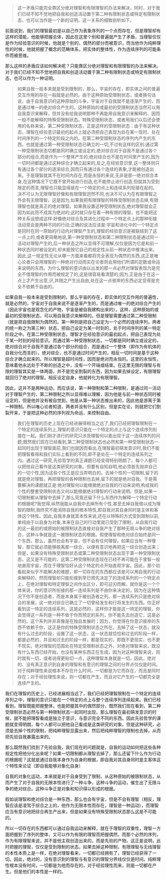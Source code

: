 <blockquote data-pid="Amwm32x-">这一矛盾只能完全靠区分绝对理智和有限理智的办法来解决，同时，对于我们已经不知不觉地把自我和创造活动置于第二种有限制状态或特定有限制状态，也可以当作是一个新的证明。这一关系的细致剖析如下。</blockquote><p data-pid="R3678DBp">前面说到，我们的理智最初是以自己作为表象序列的一个点而存在，但是理智却有这样的潜能，他能够把握总体，因此在这里个别和普遍就产生了矛盾，当理智仅仅是作为经验意识的时候，他就是个别的，偶然的部分而被意识，而当他作为纯粹理性的时候，他就把握了概念的范畴体系，把实体的整体性，作为连续序列的可能条件而被思维。</p><p data-pid="Ey7qOANL">那么这样的矛盾应该如何解决呢？只能靠区分绝对理智和有限理智的办法来解决。对于我们已经不知不觉地把自我和创造活动置于第二种有限制状态或特定有限制状态，也可以作为一种证明。</p><blockquote data-pid="gvoiVJTo">如果自我一般本来就是受到限制的，那么，宇宙的存在，即实体之间的普遍交互作用的存在一般就是必然的。由于这种原始受限制状态，或者换句话说，由于自我意识的这种原始的斗争，宇宙对于自我就不是逐渐产生的，而是通过唯一的绝对综合产生的。这种原始的或最初的受限制状态当然可以用自我意识来解释，但并没有给我说明那种不再能用自我意识来解释的、因而一般不能解释的特殊受限制状态。特殊受限制状态，或者用我们以后还会使用的名称来说，第二种受限制状态，正是这样的受限制状态：由于有这种状态，理智在经验意识最初的起点上就必须把自己表现为处在某一现时、处在时间序列的一个特定阶段之内的。在第二种受限制状态的序列内产生的东西，也就是通过第一种受限制状态已确立的一切,不过有这样的区别:通过第一种受限制状态切都是同时确立或设定的,绝对综合对于自我不是通过各个部分的组合,而是作为一个整体产生的;绝对综合也不是在时间里产生的,因为一切时间都是通过这种综合才确立起来的,反之,在经验意识里,这一整体则只有通过各个部分的逐渐综合,因而只有通过各个连续的表象,才能被创造出来。于是理智就其不在时间内存在,而是永恒的来说,无非是那一绝对综合本身,在这种情况下它既不曾开始进行创造,也不能停止进行创造;但就其为受到限定的而言,理智也只能显得是在一个特定的点上和连续系列衔接在起的。决不可认为无限理智好像和有限理智迥然不同,也决不可认为在有限理智之外会有无限理智。这是因为,如果我把有限理智的特殊受限制状态去掉,有限理智也就是真正的绝对理智。如果我设置这种受限制状态,绝对理智就会正因为如此而不成其为绝对的;这时就只存在着一种有限的理智。也不能把这种关系设想成这样:好像绝对综合及其进化过程中一个特定点上的那种衔接活动竞会是两种不同的行动;正确的说法应该是:宇宙和进化中的一个特定点是同时在同一原始的行动内对理智产生的,理智的经验意识是被联结到了这一点上的,或者更简略地说,第一种受限制状态和第二种限制状态是通过同一活动对理智产生的,后一种状态之所以显得不可理解,仅仅是因为它是和前一种状态同时被设定的,却未能按它自己的规定性从前一种状态中推演出来。因此,这一规定性无论从哪一方面来看都将完全表现为偶然的东西,这正是唯心论者只会用理智的一种绝对行动而实在论者则会用他们所谓的定数或命运来说明的东西。为什么理智的意识由以出发的那一点必然对理智表现为是完全不借理智的作用而被规定了的,这是很容易看清楚的;因为,正是由于在这一点上才产生出意,识,并随之产生出自由,处在这一点彼岸的东西必定显得是完全不依赖于自由的。</blockquote><p data-pid="ORQe5GO9">如果自我一般本来是受到限制的，那么宇宙的存在，即实体的交互作用的普遍性，就是必然的，宇宙对于自我来说不是逐渐产生的，而是通过唯一的绝对综合产生的（因此宇宙也是观念化的产物，宇宙是被自我建构出来的）。这样，这种原始的或最初的受限制状态，可以用自我意识来解释的。但是理智需要通过第二种受限制（就是把自我限制为偶然的。第一种则是把自己设定为一个必然的连续序列，两者的统一称之为第三种）状态，把自己设定为某一时刻的，处于时间序列的某一特定阶段之中。在第二种受限制状态，理智才在经验意识的最初起点，把自己表现为处于某一时刻的经验意识。而通过第一种受限制状态，一切都是同时确立或设定的，绝对综合对于自我不是通过各个部分的组合，而是通过一个整体（即作为有机体的自我分化而言的），绝对综合，也不是通过时间产生的，相反一切时间是基于这种综合才确立起来的。所以理智是超时间性，因而是绝对而永恒的。这里的永恒性，意味着他永远处于不断的创造之中，没有一个开端或结束。在这里无限的理智与有限的理智其实是一体两面，并不是完全割裂的东西，因为如果去掉设定，有限理智就回归了绝对的理智。相反设定自身，他就转化为有限理智。</p><p data-pid="TAilUUdG">因此，这并不是两种运动，而应该说，第一种限制和第二种限制，是通过同一活动对于理智产生的，第二种限制之所以显得难以理解，因为他是与前一种状态同时被设定的，但是他并没有被自觉到，他是从第一种状态推出来的，因此他是游离于第一种限制。所以唯心论者知道，两者并没有什么区别，但是实在论，则就把它们割裂开来，于是把这种必然的序列视为命运，来控制自由。</p><blockquote data-pid="YRfu4RSR">我们在理智的历史上现在已经进展得相当之远了,我们已经把理智限制在一个特定的连续系列上,理智的意识只能在一个特定的点上与这个连续序列衔接在一起。我们刚才进行的研究只涉及理智何以能出现于这一连续序列的问题;既然我们现在已经看到,第二种受限制状态也必然和第一种受限制状态一起同时出现于理智面前,我们也就因而看出,在理智最初萌发意识时,我们不能把理智看得和我们实际上看到的不同,即不是处在一个特定的连续系列之内。通过这一研究,先验哲学的真正课题已经变得特别明朗了。每个人都可以把他自己看作是这类研究的对象。但要有自知自明,他必须首先抛弃自己的一切个性,因为这些个性正是应当弄明白的。去掉个性的一切限制,留下的就是绝对理智。再把理智的各种限制也去掉,留下的就是绝对自我。于是需要解决的课题就正是:绝对理智何以能根据绝对自我的行动来说明,构成我的个性的整套受限制状态又何以能根据绝对理智的行动来说明。但是,如果一切限制都从理智中去掉了,那么究竟还留下什么东西作为解释一个特定行动的根据呢?我觉得,纵然我能从自我中去掉所有个性,甚至去掉自我借以成为理智的限制,我终究不能消除自我的根本特性,即自我对其自身同时是主体和客体这个特性。因此,自我本身就其本性来说,还在以特殊的方式受到限制以前,单纯由于以自身为对象,本来在自己的行动里就已受到了限制，从自我行动的这一最初的或原始的被限制状态直接对自我产生了那种无限斗争的绝对综合，这种斗争就是这一被限制状态的根据。假使理智和绝对综合始终是同一个东西，那么，虽然也会有宇宙，但不会有任何理智。如果应当有一种理智，那它就必须能够脱离那一综合，以便有意识地再把这一综合创造出来；但是，如果没有特殊受限制状态或第二种受限制状态出现于第一种受限制状态，这又是不可能的，这第二种受限制状态现在已经不再可能在于里智一般地直观宇宙，而在于理智恰好从这个特定的点开始直观宇宙。因此，那个初看起来似乎不能解决的难题，即一切存在的东西都应该是可以用自我的行动来解释的，然而理智却只能衔接到早已预先决定了的连续系列的一个特定点上，在绝对理智和特定理智之间作出区分，即可迎刃而解。就你是这一个个体来说，你的意识所衔接的那一连续系列是不由你来决定的，因为在这种情况下你不是创造者，而是本身属于被创造者之列。那一连续系列只是绝对综合的发展，这一绝对综合已确立了一切曾经发生和行将发生的东西。你正好看到这一特定的连续系列，这是必然的，这样你才能是这一特定的理智。你会觉得这一系列是一种不依于你而预定的系列，你不能先去创造它，这是必然的。这个系列并非真像是在独自发展的；因为，你觉得在你意识彼岸的东西不依赖于你，这正是你的特殊受限制状态之所在。去掉了这一状态，就没有什么过去的阶段，设置了这一状态，这一状态就恰恰和过去的阶段一样，都是必然的，并且和过去的阶段一样，都是现实的，即既不更现实，也不更不现实。绝对理智的范围处在特定受限制状态之外，对绝对理智来说，既没有什么东西已经开始，也没有某种东西正在生成，因为对这种理智来说，同时就有一切，或者说得更贴切一点，这种理智本身就是一切。因此，绝对的、没有真正意识到自身的理智和有意识的理智之间的分界点仅仅是时间。对于纯粹理性来说根本不存在什么时间，一切都是为它而存在，而且是同时存在；对于经验理性来说，则一切都在产生，而且对它产生的一切都完全是连续产生的。</blockquote><p data-pid="72Ko-r5_">我们在理智的历史上，已经进展相当远了，我们已经把理智限制在一个特定的连续序列之中，理智的意识只能在一个特定的点上与整个连续序列连续起来。我们已经看到，理智既能把握整体，也能把握其中的偶然部分，既然我们现在看到，第二种受限制状态必然与第一种限制状态一起同时出现，那么理智在最初萌发意识的时候，就不能把理智看成是独立于意识，与意识完全不同的东西。因此先验哲学的课题就变得明朗，每个人都可以把他自己看成是这类研究的对象。但是这种研究，必须是去掉个性的限制，把纯粹理智显露出来，然后把纯粹理智的限制也去掉，从而把先验自我暴露出来的。</p><p data-pid="wgI7D_cT">那么既然我们找到了先验自我，我们现在的问题就是，自我的运动如何把这些各种规定性把他分化出来呢？如果一切限制都从理智去掉了，那么还留下什么作为行动的根据呢？这就是通过自我本身作为自身的根据，即自我对其自身同时是主客体这个特性来论证（即自我能够对象化自身）</p><p data-pid="VAuFhsJX">自我的对象化运动，本来就是对于自身受到了限制，从这种原始的被限制状态，从而产生了对于自我的无限本性进行了一种斗争，这种斗争的运动，催生出了无限斗争的绝对综合。这种斗争正是对象和知识得以形成的根据。</p><p data-pid="6LQcDfAk">假如说理智和绝对综合是一种东西，那么也会有宇宙，但是不会有理智（相反，理智应该是凌驾于综合之上的，他作为无限本性而存在，理智是一种运动），而理智应当有意识地把综合再生产出来，但是如果没有特殊受限制状态那么这是不可能的。</p><p data-pid="Z8sFLazZ">所以一切存在的东西都可以通过自我运动来解释，就在于理智的双重性，理智一方面把握到了序列的整体，又可以作为有限的理智而把握偶然，而那个必然的序列，作为有限理智来说，并不是他主观创造出来的，而是先验的产物。这正是说明，此时把握的理智，仅仅是受到限制的状态。如果去掉这种限制，有限理智与无线理智的本性本质上是一样，在绝对理智看来，一切都已经拥有了，理智已经获得了一切。因此，绝对的，没有意识到的理智与有意识的理智分界线仅仅是时间。纯粹理性根本没有时间，一切都是为他而存在的，对于经验理性而来，则是一切都在产生。但是他们的本性是一样的。</p><p data-pid="Vn8CfPjC"><br> </p>